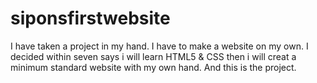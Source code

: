 # siponsfirstwebsite
I have taken a project in my hand. I have to make a website on my own. I decided within seven says i will learn HTML5 &amp; CSS then i will creat a minimum standard website with my own hand. And this is the project.

